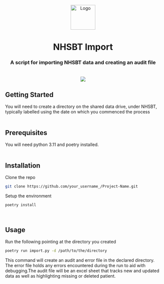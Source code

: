 <br />
<div align="center">
  <a href="https://github.com/renalreg/nhsbt_import">
    <img src="" alt="Logo" width="80" height="80">
  </a>

  <h1 align="center">NHSBT Import</h1>

  <h3 align="center">
    A script for importing NHSBT data and creating an audit file
    <br/>
    <br/>
    
</div>


<div align="center">

<a>[![][issues-shield]][issues-url]</a>

</div>

## Getting Started
You will need to create a directory on the shared data drive, under NHSBT,  typically labelled using the date on which you commenced the process 
<br/><br/>

## Prerequisites
You will need python 3.11 and poetry installed. 
<br/><br/>

## Installation
Clone the repo
```sh
git clone https://github.com/your_username_/Project-Name.git
```
Setup the environment
```sh
poetry install
```
<br/>

## Usage
Run the following pointing at the directory you created

```sh
poetry run import.py -d /path/to/the/directory
```

This command will create an audit and error file in the declared directory. The error file holds any errors encountered during the run to aid with debugging.The audit file will be an excel sheet that tracks new and updated data as well as highlighting missing or deleted patient.
<br/><br/>


[issues-shield]: https://img.shields.io/badge/Issues-5-blue?style=for-the-badge
[issues-url]: https://renalregistry.atlassian.net/jira/software/projects/NHSBT/boards/19



